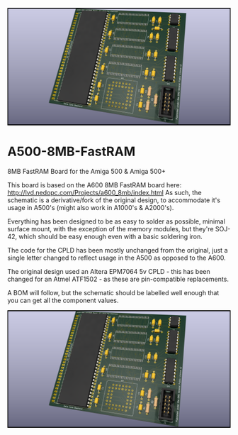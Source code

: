 ![A500 8MB FastRAM Board](A500%20FastRAM%20Orth1b.png?raw=true "A500 8MB FastRAM Board")

# A500-8MB-FastRAM

8MB FastRAM Board for the Amiga 500 &amp; Amiga 500+

This board is based on the A600 8MB FastRAM board here: http://lvd.nedopc.com/Projects/a600_8mb/index.html
As such, the schematic is a derivative/fork of the original design, to accommodate it's usage in A500's (might also work in A1000's & A2000's).

Everything has been designed to be as easy to solder as possible, minimal surface mount, with the exception of the memory modules, but they're SOJ-42, which should be easy enough even with a basic soldering iron.

The code for the CPLD has been mostly unchanged from the original, just a single letter changed to reflect usage in the A500 as opposed to the A600.

The original design used an Altera EPM7064 5v CPLD - this has been changed for an Atmel ATF1502 - as these are pin-compatible replacements. 

A BOM will follow, but the schematic should be labelled well enough that you can get all the component values.

![A500 8MB FastRAM Board](A500%20FastRAM%20Orth1b.png?raw=true "A500 8MB FastRAM Board")
